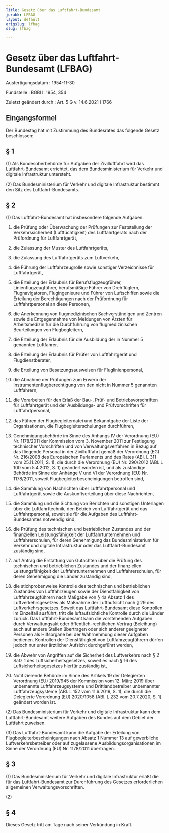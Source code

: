 ```yaml
---
Title: Gesetz über das Luftfahrt-Bundesamt
jurabk: LFBAG
layout: default
origslug: lfbag
slug: lfbag

---
```


# Gesetz über das Luftfahrt-Bundesamt (LFBAG)

Ausfertigungsdatum
:   1954-11-30

Fundstelle
:   BGBl I: 1954, 354

Zuletzt geändert durch
:   Art. 5 G v. 14.6.2021 I 1766


## Eingangsformel

Der Bundestag hat mit Zustimmung des Bundesrates das folgende Gesetz
beschlossen:


## § 1

(1) Als Bundesoberbehörde für Aufgaben der Zivilluftfahrt wird das
Luftfahrt-Bundesamt errichtet, das dem Bundesministerium für Verkehr
und digitale Infrastruktur untersteht.

(2) Das Bundesministerium für Verkehr und digitale Infrastruktur
bestimmt den Sitz des Luftfahrt-Bundesamts.


## § 2

(1) Das Luftfahrt-Bundesamt hat insbesondere folgende Aufgaben:

1.  die Prüfung oder Überwachung der Prüfungen zur Feststellung der
    Verkehrssicherheit (Lufttüchtigkeit) des Luftfahrtgeräts nach der
    Prüfordnung für Luftfahrtgerät,


2.  die Zulassung der Muster des Luftfahrtgeräts,


3.  die Zulassung des Luftfahrtgeräts zum Luftverkehr,


4.  die Führung der Luftfahrzeugrolle sowie sonstiger Verzeichnisse für
    Luftfahrtgerät,


5.  die Erteilung der Erlaubnis für Berufsflugzeugführer,
    Linienflugzeugführer, berufsmäßige Führer von Drehflüglern,
    Flugnavigatoren, Flugingenieure und Führer von Luftschiffen sowie die
    Erteilung der Berechtigungen nach der Prüfordnung für
    Luftfahrtpersonal an diese Personen,


6.  die Anerkennung von flugmedizinischen Sachverständigen und Zentren
    sowie die Entgegennahme von Meldungen von Ärzten für Arbeitsmedizin
    für die Durchführung von flugmedizinischen Beurteilungen von
    Flugbegleitern,


7.  die Erteilung der Erlaubnis für die Ausbildung der in Nummer 5
    genannten Luftfahrer,


8.  die Erteilung der Erlaubnis für Prüfer von Luftfahrtgerät und
    Flugdienstberater,


9.  die Erteilung von Besatzungsausweisen für Fluglinienpersonal,


10. die Abnahme der Prüfungen zum Erwerb der Instrumentenflugberechtigung
    von den nicht in Nummer 5 genannten Luftfahrern,


11. die Vorarbeiten für den Erlaß der Bau-, Prüf- und Betriebsvorschriften
    für Luftfahrtgerät und der Ausbildungs- und Prüfvorschriften für
    Luftfahrtpersonal,


12. das Führen der Flugbegleiterdatei und Bekanntgabe der Liste der
    Organisationen, die Flugbegleiterschulungen durchführen,


13. Genehmigungsbehörde im Sinne des Anhangs IV der Verordnung (EU) Nr.
    1178/2011 der Kommission vom 3. November 2011 zur Festlegung
    technischer Vorschriften und von Verwaltungsverfahren in Bezug auf das
    fliegende Personal in der Zivilluftfahrt gemäß der Verordnung (EG) Nr.
    216/2008 des Europäischen Parlaments und des Rates (ABl. L 311 vom
    25\.11.2011, S. 1), die durch die Verordnung (EU) Nr. 290/2012 (ABl. L
    100 vom 5.4.2012, S. 1) geändert worden ist, und als zuständige
    Behörde im Sinne der Anhänge V und VI der Verordnung (EU) Nr.
    1178/2011, soweit Flugbegleiterbescheinigungen betroffen sind,




14. die Sammlung von Nachrichten über Luftfahrtpersonal und Luftfahrtgerät
    sowie die Auskunftserteilung über diese Nachrichten,


15. die Sammlung und die Sichtung von Berichten und sonstigen Unterlagen
    über die Luftfahrttechnik, den Betrieb von Luftfahrtgerät und das
    Luftfahrtpersonal, soweit sie für die Aufgaben des Luftfahrt-
    Bundesamtes notwendig sind,


16. die Prüfung des technischen und betrieblichen Zustandes und der
    finanziellen Leistungsfähigkeit der Luftfahrtunternehmen und
    Luftfahrerschulen, für deren Genehmigung das Bundesministerium für
    Verkehr und digitale Infrastruktur oder das Luftfahrt-Bundesamt
    zuständig sind,


17. auf Antrag die Erstattung von Gutachten über die Prüfung des
    technischen und betrieblichen Zustandes und der finanziellen
    Leistungsfähigkeit der Luftfahrtunternehmen und Luftfahrerschulen, für
    deren Genehmigung die Länder zuständig sind,


18. die stichprobenweise Kontrolle des technischen und betrieblichen
    Zustandes von Luftfahrzeugen sowie der Dienstfähigkeit von
    Luftfahrzeugführern nach Maßgabe von § 4a Absatz 1 des
    Luftverkehrsgesetzes als Maßnahme der Luftaufsicht nach § 29 des
    Luftverkehrsgesetzes. Soweit das Luftfahrt-Bundesamt diese Kontrollen
    im Einzelfall ausführt, tritt die luftaufsichtliche Kontrolle durch
    die Länder zurück. Das Luftfahrt-Bundesamt kann die vorstehenden
    Aufgaben durch Verwaltungsakt oder öffentlich-rechtlichen Vertrag
    (Beleihung) auch auf andere Stellen übertragen oder sich anderer
    geeigneter Personen als Hilfsorgane bei der Wahrnehmung dieser
    Aufgaben bedienen. Kontrollen der Dienstfähigkeit von
    Luftfahrzeugführern dürfen jedoch nur unter ärztlicher Aufsicht
    durchgeführt werden,


19. die Abwehr von Angriffen auf die Sicherheit des Luftverkehrs nach § 2
    Satz 1 des Luftsicherheitsgesetzes, soweit es nach § 16 des
    Luftsicherheitsgesetzes hierfür zuständig ist,


20. Notifizierende Behörde im Sinne des Artikels 19 der Delegierten
    Verordnung (EU) 2019/945 der Kommission vom 12. März 2019 über
    unbemannte Luftfahrzeugsysteme und Drittlandbetreiber unbemannter
    Luftfahrzeugsysteme (ABl. L 152 vom 11.6.2019, S. 1), die durch die
    Delegierte Verordnung (EU) 2020/1058 (ABl. L 232 vom 20.7.2020, S. 1)
    geändert worden ist.




(2) Das Bundesministerium für Verkehr und digitale Infrastruktur kann
dem Luftfahrt-Bundesamt weitere Aufgaben des Bundes auf dem Gebiet der
Luftfahrt zuweisen.

(3) Das Luftfahrt-Bundesamt kann die Aufgabe der Erteilung von
Flugbegleiterbescheinigungen nach Absatz 1 Nummer 13 auf gewerbliche
Luftverkehrsbetreiber oder auf zugelassene Ausbildungsorganisationen
im Sinne der Verordnung (EU) Nr. 1178/2011 übertragen.


## § 3

(1) Das Bundesministerium für Verkehr und digitale Infrastruktur
erläßt die für das Luftfahrt-Bundesamt zur Durchführung des Gesetzes
erforderlichen allgemeinen Verwaltungsvorschriften.

(2)


## § 4

Dieses Gesetz tritt am Tage nach seiner Verkündung in Kraft.

